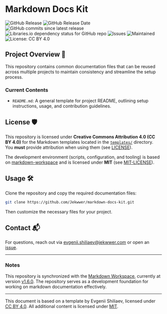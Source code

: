 # Markdown Docs Kit

![GitHub Release](https://img.shields.io/github/v/release/jekwwer/markdown-docs-kit?logo=github&link=https%3A%2F%2Fgithub.com%2FJekwwer%2Fmarkdown-docs-kit%2Freleases%2Flatest)
![GitHub Release Date](https://img.shields.io/github/release-date/jekwwer/markdown-docs-kit?link=https%3A%2F%2Fgithub.com%2FJekwwer%2Fmarkdown-docs-kit%2Freleases%2Flatest)
![GitHub commits since latest release](https://img.shields.io/github/commits-since/jekwwer/markdown-docs-kit/latest?link=https%3A%2F%2Fgithub.com%2FJekwwer%2Fmarkdown-docs-kit%2Freleases%2Flatest)
![Libraries.io dependency status for GitHub repo](https://img.shields.io/librariesio/github/jekwwer/markdown-docs-kit?logo=librariesdotio&logoColor=%23FFFFFF)
![Issues](https://img.shields.io/github/issues/jekwwer/markdown-docs-kit?logo=github&link=https%3A%2F%2Fgithub.com%2FJekwwer%2Fmarkdown-docs-kit%2Fissues)
![Maintained](https://img.shields.io/maintenance/yes/2025)
![License: CC BY 4.0](https://img.shields.io/badge/License-CC%20BY%204.0-blue.svg)

## Project Overview 🚀

This repository contains common documentation files that can be reused across multiple projects
to maintain consistency and streamline the setup process.

### Current Contents

- `README.md`: A general template for project README, outlining setup instructions, usage,
  and contribution guidelines.

## License 🛡️

This repository is licensed under **Creative Commons Attribution 4.0 (CC BY 4.0)**
for the Markdown templates located in the [`templates/`][templates-dir] directory.
You **must** provide attribution when using them (see [LICENSE][LICENSE]).

The development environment (scripts, configuration, and tooling) is based on
[markdown-workspace][markdown-workspace] and is licensed under **MIT** (see [MIT-LICENSE][MIT-LICENSE]).

## Usage 🛠️

Clone the repository and copy the required documentation files:

```bash
git clone https://github.com/Jekwwer/markdown-docs-kit.git
```

Then customize the necessary files for your project.

## Contact 📬

For questions, reach out via [evgenii.shiliaev@jekwwer.com][evgenii.shiliaev@jekwwer.com] or open an [issue][issues].

---

### Notes

This repository is synchronized with the [Markdown Workspace][markdown-workspace],
currently at version [v1.6.0][markdown-workspace-v1.6.0].
The repository serves as a development foundation for working on markdown documentation effectively.

---

This document is based on a template by Evgenii Shiliaev, licensed under [CC BY 4.0][markdown-docs-kit-license].
All additional content is licensed under [MIT][MIT-LICENSE].

[LICENSE]: https://github.com/Jekwwer/markdown-docs-kit/blob/main/LICENSE
[MIT-LICENSE]: https://github.com/Jekwwer/markdown-docs-kit/blob/main/MIT-LICENSE
[markdown-docs-kit-license]: https://github.com/Jekwwer/markdown-docs-kit/blob/main/LICENSE
[templates-dir]: https://github.com/Jekwwer/markdown-docs-kit/blob/main/templates
[evgenii.shiliaev@jekwwer.com]: mailto:evgenii.shiliaev@jekwwer.com
[issues]: https://github.com/jekwwer/markdown-docs-kit/issues
[markdown-workspace]: https://github.com/Jekwwer/markdown-workspace
[markdown-workspace-v1.6.0]: https://github.com/Jekwwer/markdown-workspace/tree/v1.6.0
